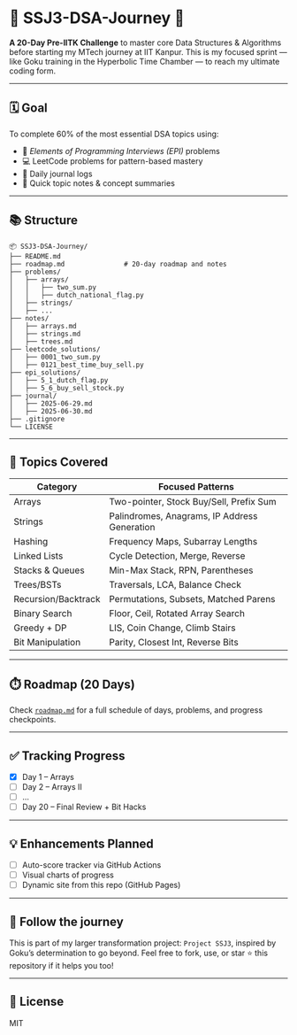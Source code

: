 # 🧠 SSJ3-DSA-Journey 🚀

**A 20-Day Pre-IITK Challenge** to master core Data Structures & Algorithms before starting my MTech journey at IIT Kanpur. This is my focused sprint — like Goku training in the Hyperbolic Time Chamber — to reach my ultimate coding form.

---

## 🗓️ Goal
To complete 60% of the most essential DSA topics using:
- 📘 *Elements of Programming Interviews (EPI)* problems
- 💻 LeetCode problems for pattern-based mastery
- 🧾 Daily journal logs
- 📒 Quick topic notes & concept summaries

---

## 📚 Structure

```
📦 SSJ3-DSA-Journey/
├── README.md
├── roadmap.md               # 20-day roadmap and notes
├── problems/
│   ├── arrays/
│   │   ├── two_sum.py
│   │   ├── dutch_national_flag.py
│   ├── strings/
│   ├── ...
├── notes/
│   ├── arrays.md
│   ├── strings.md
│   ├── trees.md
├── leetcode_solutions/
│   ├── 0001_two_sum.py
│   ├── 0121_best_time_buy_sell.py
├── epi_solutions/
│   ├── 5_1_dutch_flag.py
│   ├── 5_6_buy_sell_stock.py
├── journal/
│   ├── 2025-06-29.md
│   ├── 2025-06-30.md
├── .gitignore
└── LICENSE
```

---

## 🧱 Topics Covered

| Category         | Focused Patterns                                   |
|------------------|----------------------------------------------------|
| Arrays           | Two-pointer, Stock Buy/Sell, Prefix Sum            |
| Strings          | Palindromes, Anagrams, IP Address Generation       |
| Hashing          | Frequency Maps, Subarray Lengths                   |
| Linked Lists     | Cycle Detection, Merge, Reverse                    |
| Stacks & Queues  | Min-Max Stack, RPN, Parentheses                    |
| Trees/BSTs       | Traversals, LCA, Balance Check                     |
| Recursion/Backtrack | Permutations, Subsets, Matched Parens          |
| Binary Search    | Floor, Ceil, Rotated Array Search                  |
| Greedy + DP      | LIS, Coin Change, Climb Stairs                     |
| Bit Manipulation | Parity, Closest Int, Reverse Bits                  |

---

## ⏱️ Roadmap (20 Days)
Check [`roadmap.md`](./roadmap.md) for a full schedule of days, problems, and progress checkpoints.

---

## ✅ Tracking Progress

- [x] Day 1 – Arrays
- [ ] Day 2 – Arrays II
- [ ] ...
- [ ] Day 20 – Final Review + Bit Hacks

---

## 💡 Enhancements Planned

- [ ] Auto-score tracker via GitHub Actions
- [ ] Visual charts of progress
- [ ] Dynamic site from this repo (GitHub Pages)

---

## 📣 Follow the journey

This is part of my larger transformation project: `Project SSJ3`, inspired by Goku’s determination to go beyond. Feel free to fork, use, or star ⭐ this repository if it helps you too!

---

## 📜 License
MIT
